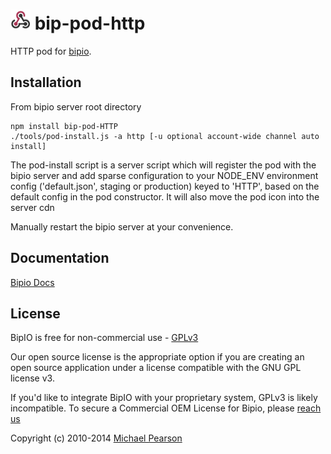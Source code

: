 ![HTTP](http.png) bip-pod-http
=======

HTTP pod for [bipio](https://bip.io).  

## Installation

From bipio server root directory

    npm install bip-pod-HTTP
    ./tools/pod-install.js -a http [-u optional account-wide channel auto install]

The pod-install script is a server script which will register the pod with the bipio server and add sparse
configuration to your NODE_ENV environment config ('default.json', staging or production)
keyed to 'HTTP', based on the default config in the pod constructor.  It will also move the
pod icon into the server cdn

Manually restart the bipio server at your convenience.

## Documentation

[Bipio Docs](https://bip.io/docs/pods/http)

## License

BipIO is free for non-commercial use - [GPLv3](http://www.gnu.org/copyleft/gpl.html)

Our open source license is the appropriate option if you are creating an open source application under a license compatible with the GNU GPL license v3. 

If you'd like to integrate BipIO with your proprietary system, GPLv3 is likely incompatible. To secure a Commercial OEM License for Bipio, please [reach us](mailto:support.bip.io)


Copyright (c) 2010-2014  [Michael Pearson](https://github.com/mjpearson)
